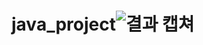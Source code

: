 # java_project![결과 캡쳐](https://user-images.githubusercontent.com/102049728/164571115-fe1eaa53-fd9e-4d57-8fa9-b3ca4c9d51eb.PNG)
